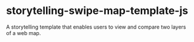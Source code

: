 storytelling-swipe-map-template-js
==================================

A storytelling template that enables users to view and compare two layers of a web map.
